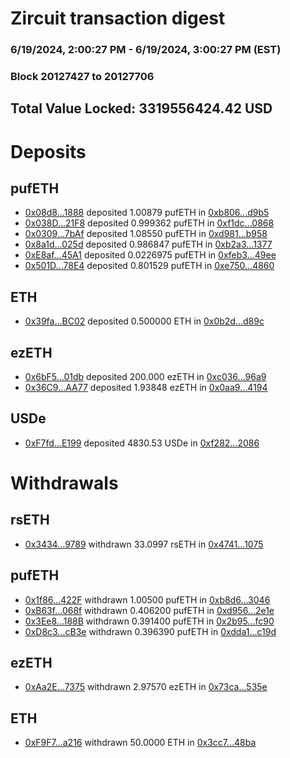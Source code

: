 # Zircuit transaction digest
### 6/19/2024, 2:00:27 PM - 6/19/2024, 3:00:27 PM (EST)
### Block 20127427 to 20127706

## Total Value Locked: 3319556424.42 USD

# Deposits
## pufETH
- [0x08d8...1888](https://etherscan.io/address/0x08d8Db85AD681Fa6a80c0D1Fab9312F00D1A1888) deposited 1.00879 pufETH in [0xb806...d9b5](https://etherscan.io/tx/0x08d8Db85AD681Fa6a80c0D1Fab9312F00D1A1888)
- [0x038D...21F8](https://etherscan.io/address/0x038D1BCDF13bCfCf82604c0893Ab598c243b21F8) deposited 0.999362 pufETH in [0xf1dc...0868](https://etherscan.io/tx/0x038D1BCDF13bCfCf82604c0893Ab598c243b21F8)
- [0x0309...7bAf](https://etherscan.io/address/0x0309faeA4EA19bC62026c4438ce67E8397b27bAf) deposited 1.08550 pufETH in [0xd981...b958](https://etherscan.io/tx/0x0309faeA4EA19bC62026c4438ce67E8397b27bAf)
- [0x8a1d...025d](https://etherscan.io/address/0x8a1d37918e8F7f2DFD78FA1c66824832223c025d) deposited 0.986847 pufETH in [0xb2a3...1377](https://etherscan.io/tx/0x8a1d37918e8F7f2DFD78FA1c66824832223c025d)
- [0xE8af...45A1](https://etherscan.io/address/0xE8af5e0EB704E23e2860fc168BE063048c4845A1) deposited 0.0226975 pufETH in [0xfeb3...49ee](https://etherscan.io/tx/0xE8af5e0EB704E23e2860fc168BE063048c4845A1)
- [0x501D...78E4](https://etherscan.io/address/0x501DeA2Dd08A849001B0A0e585C60e9edb1678E4) deposited 0.801529 pufETH in [0xe750...4860](https://etherscan.io/tx/0x501DeA2Dd08A849001B0A0e585C60e9edb1678E4)
## ETH
- [0x39fa...BC02](https://etherscan.io/address/0x39faB164c4f04dE86B543B04594783996D3dBC02) deposited 0.500000 ETH in [0x0b2d...d89c](https://etherscan.io/tx/0x39faB164c4f04dE86B543B04594783996D3dBC02)
## ezETH
- [0x6bF5...01db](https://etherscan.io/address/0x6bF52B769ac1697E8046568dd9af25a0833301db) deposited 200.000 ezETH in [0xc036...96a9](https://etherscan.io/tx/0x6bF52B769ac1697E8046568dd9af25a0833301db)
- [0x36C9...AA77](https://etherscan.io/address/0x36C9b4ef975fC652485DCfc70a6E7eb4AB71AA77) deposited 1.93848 ezETH in [0x0aa9...4194](https://etherscan.io/tx/0x36C9b4ef975fC652485DCfc70a6E7eb4AB71AA77)
## USDe
- [0xF7fd...E199](https://etherscan.io/address/0xF7fd4c70b8CC439213274f1fe287Fa22FdC2E199) deposited 4830.53 USDe in [0xf282...2086](https://etherscan.io/tx/0xF7fd4c70b8CC439213274f1fe287Fa22FdC2E199)
# Withdrawals
## rsETH
- [0x3434...9789](https://etherscan.io/address/0x34349c5569e7B846c3558961552D2202760A9789) withdrawn 33.0997 rsETH in [0x4741...1075](https://etherscan.io/tx/0x34349c5569e7B846c3558961552D2202760A9789)
## pufETH
- [0x1f86...422F](https://etherscan.io/address/0x1f865985612069458ECe0EE63a3Ea47B886B422F) withdrawn 1.00500 pufETH in [0xb8d6...3046](https://etherscan.io/tx/0x1f865985612069458ECe0EE63a3Ea47B886B422F)
- [0xB63f...068f](https://etherscan.io/address/0xB63fc9A95e55BB6c6fb7f08862E00B32b653068f) withdrawn 0.406200 pufETH in [0xd956...2e1e](https://etherscan.io/tx/0xB63fc9A95e55BB6c6fb7f08862E00B32b653068f)
- [0x3Ee8...188B](https://etherscan.io/address/0x3Ee8f5A3De93BF675725941D511D72A883B0188B) withdrawn 0.391400 pufETH in [0x2b95...fc90](https://etherscan.io/tx/0x3Ee8f5A3De93BF675725941D511D72A883B0188B)
- [0xD8c3...cB3e](https://etherscan.io/address/0xD8c3eA01DaE15b531Dc9F90D11f0Fd2175D1cB3e) withdrawn 0.396390 pufETH in [0xdda1...c19d](https://etherscan.io/tx/0xD8c3eA01DaE15b531Dc9F90D11f0Fd2175D1cB3e)
## ezETH
- [0xAa2E...7375](https://etherscan.io/address/0xAa2E38a66198FccfFf1bADC476271CDC7E727375) withdrawn 2.97570 ezETH in [0x73ca...535e](https://etherscan.io/tx/0xAa2E38a66198FccfFf1bADC476271CDC7E727375)
## ETH
- [0xF9F7...a216](https://etherscan.io/address/0xF9F7AcA75cf438CE22184331a66591A02dF3a216) withdrawn 50.0000 ETH in [0x3cc7...48ba](https://etherscan.io/tx/0xF9F7AcA75cf438CE22184331a66591A02dF3a216)
